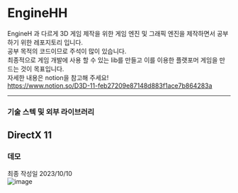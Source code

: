 # EngineHH   
EngineH 과 다르게 3D 게임 제작을 위한 게임 엔진 및 그래픽 엔진을 제작하면서 공부하기 위한 레포지토리 입니다.    
공부 목적의 코드이므로 주석이 많이 있습니다.   
최종적으로 게임 개발에 사용 할 수 있는 lib를 만들고 이를 이용한 플랫포머 게임을 만드는 것이 목표입니다.   
자세한 내용은 notion을 참고해 주세요!   
https://www.notion.so/D3D-11-feb27209e87148d883f1ace7b864283a   

---
### 기술 스텍 및 외부 라이브러리
DirectX 11
---
### 데모
최종 작성일 2023/10/10    
![image](https://github.com/hedwig3798/EngineHH/assets/71327618/5e4abfce-4238-4399-9cdd-806a5eb493b5)


